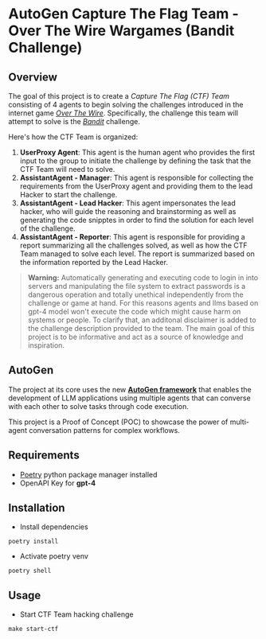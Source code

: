 # AutoGen Capture The Flag Team - Over The Wire Wargames (Bandit Challenge)

## Overview

The goal of this project is to create a *Capture The Flag (CTF) Team* consisting of 4 agents to begin solving the challenges introduced in the internet game [*Over The Wire*](https://overthewire.org/wargames/). Specifically, the challenge this team will attempt to solve is the [*Bandit*](https://overthewire.org/wargames/bandit/) challenge.

Here's how the CTF Team is organized:

1. **UserProxy Agent**: This agent is the human agent who provides the first input to the group to initiate the challenge by defining the task that the CTF Team will need to solve.
2. **AssistantAgent - Manager**: This agent is responsible for collecting the requirements from the UserProxy agent and providing them to the lead Hacker to start the challenge.
3. **AssistantAgent - Lead Hacker**: This agent impersonates the lead hacker, who will guide the reasoning and brainstorming as well as generating the code snipptes in order to find the solution for each level of the challenge.
4. **AssistantAgent - Reporter**: This agent is responsible for providing a report summarizing all the challenges solved, as well as how the CTF Team managed to solve each level. The report is summarized based on the information reported by the Lead Hacker.

> **Warning:** Automatically generating and executing code to login in into servers and manipulating the file system to extract passwords is a dangerous operation and totally unethical independently from the challenge or game at hand. For this reasons agents and llms based on gpt-4 model won't execute the code which might cause harm on systems or people. To clarify that, an additonal disclaimer is added to the challenge description provided to the team. The main goal of this project is to be informative and act as a source of knowledge and inspiration.

## AutoGen

The project at its core uses the new [**AutoGen framework**](https://microsoft.github.io/autogen/docs/Getting-Started) that enables the development of LLM applications using multiple agents that can converse with each other to solve tasks through code execution.

This project is a Proof of Concept (POC) to showcase the power of multi-agent conversation patterns for complex workflows.

## Requirements

- [Poetry](https://python-poetry.org/) python package manager installed
- OpenAPI Key for **gpt-4**

## Installation

- Install dependencies

`poetry install`

- Activate poetry venv

`poetry shell`

## Usage

- Start CTF Team hacking challenge

`make start-ctf`

